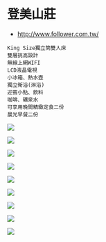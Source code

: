 # 登美山莊

- http://www.follower.com.tw/

```
King Size獨立筒雙人床
雙層挑高設計
無線上網WIFI
LCD液晶電視
小冰箱、熱水壺
獨立衛浴(淋浴)
迎賓小點、飲料
咖啡、礦泉水
可享用晚間精緻定食二份
晨光早餐二份
```
![](http://www.follower.com.tw/images/room/a04.jpg)

![](http://www.follower.com.tw/images/room/a02.jpg)

![](http://www.follower.com.tw/images/room/a03.jpg)

![](http://www.follower.com.tw/images/room/a01.jpg)


![](http://www.follower.com.tw/images/banner01.jpg)


![](http://www.follower.com.tw/images/spot/01.jpg)


![](http://www.follower.com.tw/images/spot/02.jpg)


![](http://www.follower.com.tw/images/spot/03.jpg)

![](http://www.follower.com.tw/images/spot/04.jpg)


